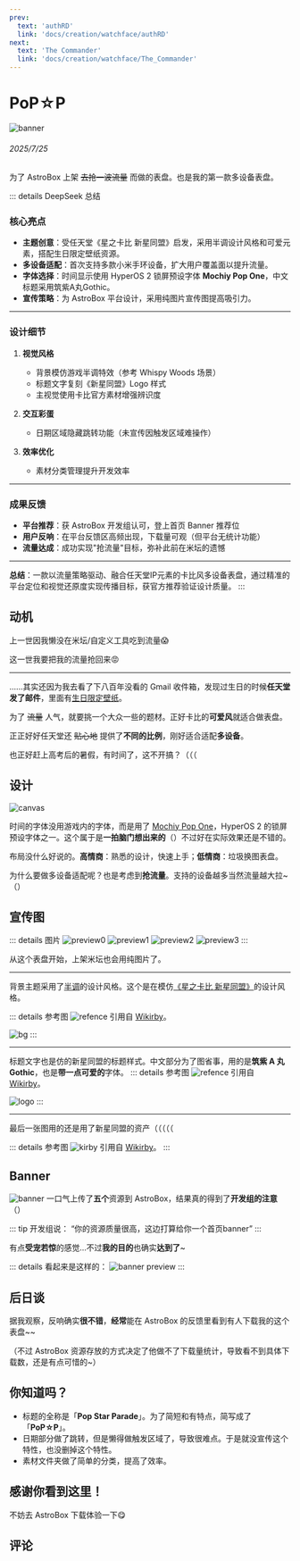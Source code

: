 ```yaml
---
prev:
  text: 'authRD'
  link: 'docs/creation/watchface/authRD'
next:
  text: 'The Commander'
  link: 'docs/creation/watchface/The_Commander'
---
```


# PoP☆P
![banner](https://raw.githubusercontent.com/hrsthrt74/pop-star-p-for-astrobox/refs/heads/main/preview0.png)
###### 2025/7/25
为了 AstroBox 上架 ~~去抢一波流量~~ 而做的表盘。也是我的第一款多设备表盘。

::: details DeepSeek 总结
### 核心亮点
- **主题创意**：受任天堂《星之卡比 新星同盟》启发，采用半调设计风格和可爱元素，搭配生日限定壁纸资源。
- **多设备适配**：首次支持多款小米手环设备，扩大用户覆盖面以提升流量。
- **字体选择**：时间显示使用 HyperOS 2 锁屏预设字体 **Mochiy Pop One**，中文标题采用筑紫A丸Gothic。
- **宣传策略**：为 AstroBox 平台设计，采用纯图片宣传图提高吸引力。

---

### 设计细节
1. **视觉风格**  
   - 背景模仿游戏半调特效（参考 Whispy Woods 场景）
   - 标题文字复刻《新星同盟》Logo 样式
   - 主视觉使用卡比官方素材增强辨识度

2. **交互彩蛋**  
   - 日期区域隐藏跳转功能（未宣传因触发区域难操作）

3. **效率优化**  
   - 素材分类管理提升开发效率

---

### 成果反馈
- **平台推荐**：获 AstroBox 开发组认可，登上首页 Banner 推荐位
- **用户反响**：在平台反馈区高频出现，下载量可观（但平台无统计功能）
- **流量达成**：成功实现"抢流量"目标，弥补此前在米坛的遗憾

---

**总结**：一款以流量策略驱动、融合任天堂IP元素的卡比风多设备表盘，通过精准的平台定位和视觉还原度实现传播目标，获官方推荐验证设计质量。
:::

## 动机
上一世因我懒没在米坛/自定义工具吃到流量😱

这一世我要把我的流量抢回来😡

---

......其实还因为我去看了下八百年没看的 Gmail 收件箱，发现过生日的时候**任天堂发了邮件**，里面有[生日限定壁纸](https://www.nintendo.com/jp/wallpaper/24_HBD_A/index.html?utm_source=conditional&utm_medium=email&utm_campaign=2024_birthday&utm_content=html&utm_term=na)。

为了 ~~流量~~ 人气，就要挑一个大众一些的题材。正好卡比的**可爱风**就适合做表盘。

正正好好任天堂还 ~~贴心地~~ 提供了**不同的比例**，刚好适合适配**多设备**。

也正好赶上高考后的暑假，有时间了，这不开搞？（（（

## 设计
![canvas](../../../public/doc/creation/watchface/pop_star_p/canvas.png)

时间的字体没用游戏内的字体，而是用了 [Mochiy Pop One](https://fonts.google.com/specimen/Mochiy+Pop+One)，HyperOS 2 的锁屏预设字体之一。这个属于是**一拍脑门想出来的**（）不过好在实际效果还是不错的。

布局没什么好说的。**高情商**：熟悉的设计，快速上手；**低情商**：垃圾换图表盘。

为什么要做多设备适配呢？也是考虑到**抢流量**。支持的设备越多当然流量越大拉~（）

## 宣传图
::: details 图片
![preview0](https://raw.githubusercontent.com/hrsthrt74/pop-star-p-for-astrobox/refs/heads/main/preview0.png)
![preview1](https://raw.githubusercontent.com/hrsthrt74/pop-star-p-for-astrobox/refs/heads/main/preview1.png)
![preview2](https://raw.githubusercontent.com/hrsthrt74/pop-star-p-for-astrobox/refs/heads/main/preview2.png)
![preview3](https://raw.githubusercontent.com/hrsthrt74/pop-star-p-for-astrobox/refs/heads/main/preview3.png)
:::

从这个表盘开始，上架米坛也会用纯图片了。

---

背景主题采用了[半调](https://zh.wikipedia.org/zh-sg/%E5%8D%8A%E8%89%B2%E8%AA%BF)的设计风格。这个是在模仿[《星之卡比 新星同盟》](https://wikirby.com/wiki/Kirby_Star_Allies)的设计风格。

::: details 参考图
![refence](https://cdn.wikirby.com/thumb/2/2f/KSA_Whispy_Woods_splash.jpg/800px-KSA_Whispy_Woods_splash.jpg)
引用自 [Wikirby](https://wikirby.com/wiki/Kirby_Wiki)。

![bg](../../../public/doc/creation/watchface/pop_star_p/bg.png)
:::

---

标题文字也是仿的新星同盟的标题样式。中文部分为了图省事，用的是**筑紫 A 丸 Gothic**，也是**带一点可爱的**字体。
::: details 参考图
![refence](https://cdn.wikirby.com/2/2f/KSA_Logo_Chinese.png)
引用自 [Wikirby](https://wikirby.com/wiki/Kirby_Wiki)。

![logo](../../../public/doc/creation/watchface/pop_star_p/logo.png)
:::

---

最后一张图用的还是用了新星同盟的资产（（（（（

::: details 参考图
![kirby](https://cdn.wikirby.com/0/0d/KSA_Kirby_pause_screen_artwork.png)
引用自 [Wikirby](https://wikirby.com/wiki/Kirby_Wiki)。
:::

## Banner
![banner](../../../public/doc/creation/watchface/pop_star_p/banner.png)
一口气上传了**五个**资源到 AstroBox，结果真的得到了**开发组的注意**（）

::: tip 开发组说：
“你的资源质量很高，这边打算给你一个首页banner”
:::

有点**受宠若惊**的感觉...不过**我的目的**也确实**达到了**~

::: details 看起来是这样的：
![banner preview](../../../public/doc/creation/watchface/pop_star_p/banner%20preview.png)
:::

## 后日谈
据我观察，反响确实**很不错**，**经常**能在 AstroBox 的反馈里看到有人下载我的这个表盘~~

（不过 AstroBox 资源存放的方式决定了他做不了下载量统计，导致看不到具体下载数，还是有点可惜的~）

## 你知道吗？
- 标题的全称是「**Pop Star Parade**」。为了简短和有特点，简写成了「**PoP☆P**」。
- 日期部分做了跳转，但是懒得做触发区域了，导致很难点。于是就没宣传这个特性，也没删掉这个特性。
- 素材文件夹做了简单的分类，提高了效率。

## 感谢你看到这里！
不妨去 AstroBox 下载体验一下😋

<WFDownloadBtn title="PoP☆P" resourceName="PoP☆P" />

## 评论

<Giscus />